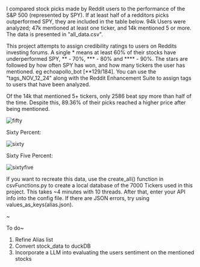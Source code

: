 I compared stock picks made by Reddit users to the performance of the S&P 500 (represented by SPY). If at least half of a redditors picks outperformed SPY, they are included in the table below. 94k Users were analyzed; 47k mentioned at least one ticker, and 14k mentioned 5 or more. The data is presented in "all_data.csv".

This project attempts to assign credibility ratings to users on Reddits investing forums. A single * means at least 60% of their stocks have underperformed SPY, ** - 70%, *** - 80% and **** - 90%. The stars are followed by how often SPY has won, and how many tickers the user has mentioned. eg echoapollo_bot [**129/184]. You can use the "tags_NOV_12_24" along with the Reddit Enhancement Suite to assign tags to users that have been analyzed.

Of the 14k that mentioned 5+ tickers, only 2586 beat spy more than half of the time. Despite this, 89.36% of their picks reached a higher price after being mentioned.

![fifty](https://github.com/user-attachments/assets/0aaf7ee9-18b8-44e5-9f5b-993931b3b28b)

Sixty Percent:

![sixty](https://github.com/user-attachments/assets/248cf9b0-008e-4e2a-a2e4-33237cdb535e)

Sixty Five Percent:

![sixtyfive](https://github.com/user-attachments/assets/ddc1f1a6-a298-480f-81ef-6cd45c4ebce3)

If you want to recreate this data, use the create_all() function in csvFunctions.py to create a local database of the 7000 Tickers used in this project. This takes ~4 minutes with 10 threads. After that, enter your API info into the config file. If there are JSON errors, try using values_as_keys(alias.json).

~

To do~ 
1. Refine Alias list
2. Convert stock_data to duckDB
3. Incorporate a LLM into evaluating the users sentiment on the mentioned stocks
